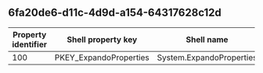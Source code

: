 ## 6fa20de6-d11c-4d9d-a154-64317628c12d

Property identifier | Shell property key | Shell name | Alias
--- | --- | --- | ---
100 | PKEY_ExpandoProperties | System.ExpandoProperties | 

